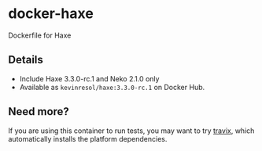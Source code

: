 # docker-haxe
Dockerfile for Haxe

## Details

- Include Haxe 3.3.0-rc.1 and Neko 2.1.0 only
- Available as `kevinresol/haxe:3.3.0-rc.1` on Docker Hub.

## Need more?

If you are using this container to run tests, you may want to try [travix](https://github.com/back2dos/travix), which automatically installs the platform dependencies.
